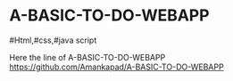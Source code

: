 # A-BASIC-TO-DO-WEBAPP
#Html,#css,#java script

Here the line of A-BASIC-TO-DO-WEBAPP
https://github.com/Amankapad/A-BASIC-TO-DO-WEBAPP
